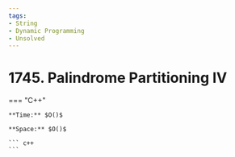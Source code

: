 ```yaml
---
tags:
- String
- Dynamic Programming
- Unsolved
---
```



# 1745. Palindrome Partitioning IV

=== "C++"

    **Time:** $O()$

    **Space:** $O()$

    ``` c++
    ```